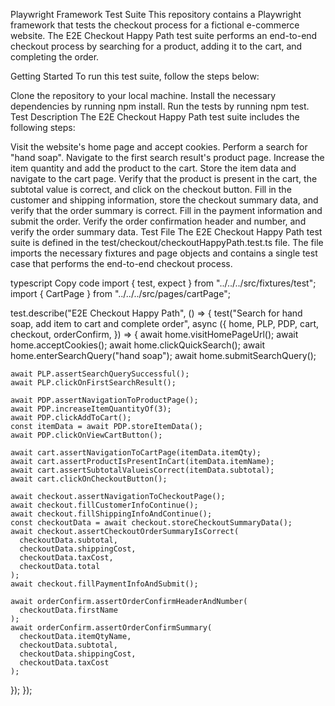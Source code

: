 Playwright Framework Test Suite
This repository contains a Playwright framework that tests the checkout process for a fictional e-commerce website. The E2E Checkout Happy Path test suite performs an end-to-end checkout process by searching for a product, adding it to the cart, and completing the order.

Getting Started
To run this test suite, follow the steps below:

Clone the repository to your local machine.
Install the necessary dependencies by running npm install.
Run the tests by running npm test.
Test Description
The E2E Checkout Happy Path test suite includes the following steps:

Visit the website's home page and accept cookies.
Perform a search for "hand soap".
Navigate to the first search result's product page.
Increase the item quantity and add the product to the cart.
Store the item data and navigate to the cart page.
Verify that the product is present in the cart, the subtotal value is correct, and click on the checkout button.
Fill in the customer and shipping information, store the checkout summary data, and verify that the order summary is correct.
Fill in the payment information and submit the order.
Verify the order confirmation header and number, and verify the order summary data.
Test File
The E2E Checkout Happy Path test suite is defined in the test/checkout/checkoutHappyPath.test.ts file. The file imports the necessary fixtures and page objects and contains a single test case that performs the end-to-end checkout process.

typescript
Copy code
import { test, expect } from "../../../src/fixtures/test";
import { CartPage } from "../../../src/pages/cartPage";

test.describe("E2E Checkout Happy Path", () => {
  test("Search for hand soap, add item to cart and complete order", async ({
    home,
    PLP,
    PDP,
    cart,
    checkout,
    orderConfirm,
  }) => {
    await home.visitHomePageUrl();
    await home.acceptCookies();
    await home.clickQuickSearch();
    await home.enterSearchQuery("hand soap");
    await home.submitSearchQuery();

    await PLP.assertSearchQuerySuccessful();
    await PLP.clickOnFirstSearchResult();

    await PDP.assertNavigationToProductPage();
    await PDP.increaseItemQuantityOf(3);
    await PDP.clickAddToCart();
    const itemData = await PDP.storeItemData();
    await PDP.clickOnViewCartButton();

    await cart.assertNavigationToCartPage(itemData.itemQty);
    await cart.assertProductIsPresentInCart(itemData.itemName);
    await cart.assertSubtotalValueisCorrect(itemData.subtotal);
    await cart.clickOnCheckoutButton();

    await checkout.assertNavigationToCheckoutPage();
    await checkout.fillCustomerInfoContinue();
    await checkout.fillShippingInfoAndContinue();
    const checkoutData = await checkout.storeCheckoutSummaryData();
    await checkout.assertCheckoutOrderSummaryIsCorrect(
      checkoutData.subtotal,
      checkoutData.shippingCost,
      checkoutData.taxCost,
      checkoutData.total
    );
    await checkout.fillPaymentInfoAndSubmit();

    await orderConfirm.assertOrderConfirmHeaderAndNumber(
      checkoutData.firstName
    );
    await orderConfirm.assertOrderConfirmSummary(
      checkoutData.itemQtyName,
      checkoutData.subtotal,
      checkoutData.shippingCost,
      checkoutData.taxCost
    );
  });
});
